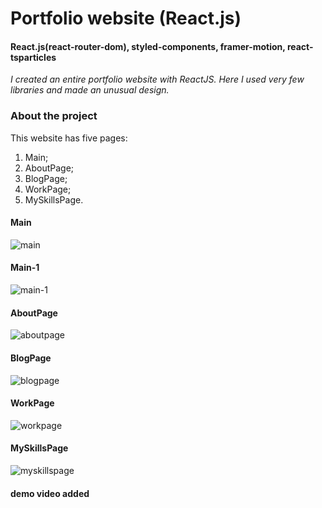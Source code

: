 # Portfolio website (React.js)
#### React.js(react-router-dom), styled-components, framer-motion, react-tsparticles

_I created an entire portfolio website with ReactJS. Here I used very few libraries and made an unusual design._

### About the project

This website has five pages:
1. Main;
2. AboutPage;
3. BlogPage;
4. WorkPage;
5. MySkillsPage.

#### Main

![main](https://user-images.githubusercontent.com/95641884/150649519-8feaa515-29ba-4618-b5e4-e2d8b7ef42e9.png)

#### Main-1

![main-1](https://user-images.githubusercontent.com/95641884/150650053-1cdc5c33-44e0-46f9-abae-49a262c308c0.png)


#### AboutPage

![aboutpage](https://user-images.githubusercontent.com/95641884/150649553-f305e2fe-3c93-4f00-bca1-0b05d6e831e2.png)

#### BlogPage

![blogpage](https://user-images.githubusercontent.com/95641884/150649585-23ebf363-2ffa-4dbc-ad90-a7a564fdad22.png)

#### WorkPage

![workpage](https://user-images.githubusercontent.com/95641884/150649608-a7f8d8bb-17a2-40ad-9190-d8026dc4bbf2.png)

#### MySkillsPage

![myskillspage](https://user-images.githubusercontent.com/95641884/150649626-edd8b8d5-957b-4045-93d1-12f4b83a61e6.png)

#### demo video added





